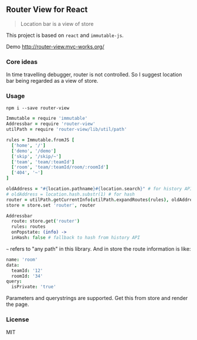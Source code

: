 
Router View for React
----

> Location bar is a view of store

This project is based on `react` and `immutable-js`.

Demo http://router-view.mvc-works.org/

### Core ideas

In time travelling debugger, router is not controlled.
So I suggest location bar being regarded as a view of store.

### Usage

```
npm i --save router-view
```

```coffee
Immutable = require 'immutable'
Addressbar = require 'router-view'
utilPath = require 'router-view/lib/util/path'

rules = Immutable.fromJS [
  ['home', '/']
  ['demo', '/demo']
  ['skip', '/skip/~']
  ['team', 'team/:teamId']
  ['room', 'team/:teamId/room/:roomId']
  ['404', '~']
]

oldAddress = "#{location.pathname}#{location.search}" # for history API
# oldAddress = location.hash.substr(1) # for hash
router = utilPath.getCurrentInfo(utilPath.expandRoutes(rules), oldAddress)
store = store.set 'router', router

Addressbar
  route: store.get('router')
  rules: routes
  onPopstate: (info) ->
  inHash: false # fallback to hash from history API
```

`~` refers to "any path" in this library. And in store the route information is like:

```coffee
name: 'room'
data:
  teamId: '12'
  roomId: '34'
query:
  isPrivate: 'true'
```

Parameters and querystrings are supported. Get this from store and render the page.

### License

MIT
